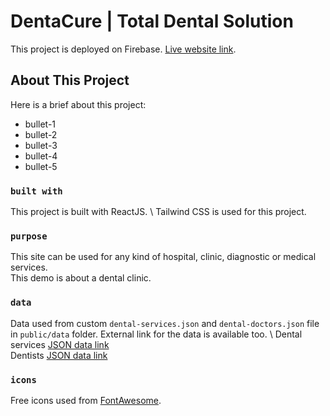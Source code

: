 # DentaCure | Total Dental Solution

This project is deployed on Firebase. [Live website link](#).

## About This Project

Here is a brief about this project:
- bullet-1
- bullet-2
- bullet-3
- bullet-4
- bullet-5

### `built with`

This project is built with ReactJS. \ 
Tailwind CSS is used for this project.

### `purpose`

This site can be used for any kind of hospital, clinic, diagnostic or medical services. \
This demo is about a dental clinic.

### `data`

Data used from custom `dental-services.json` and `dental-doctors.json` file in `public/data` folder. 
External link for the data is available too. \ 
Dental services [JSON data link](https://github.com/FazleRabbiRana/dentacure-project-data/blob/main/dental-services-data/dental-services.json) \
Dentists [JSON data link](https://github.com/FazleRabbiRana/dentacure-project-data/blob/main/dental-doctors-data/dental-doctors.json)

### `icons`

Free icons used from [FontAwesome](https://fontawesome.com/v5.15/icons?d=gallery&p=2&m=free).